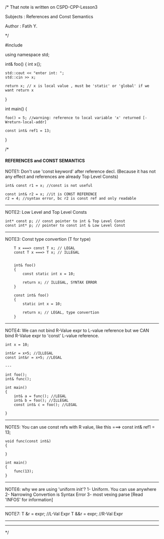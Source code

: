 /*
That note is written on CSPD-CPP-Lesson3

Subjects : References and Const Semantics

Author  : Fatih Y.

*/


#include <iostream>

using namespace std;


int& foo()
{
    int x{};

    std::cout << "enter int: ";
    std::cin >> x;

    return x; // x is local value , must be 'static' or 'global' if we want return x

}


int main()
{

    foo() = 5; //warning: reference to local variable 'x' returned [-Wreturn-local-addr]

    const int& ref1 = 13;
    

}



/*
#### REFERENCES and CONST SEMANTICS ####

NOTE1: Don't use 'const keyword' after reference decl. (Because it has not any effect and references are already Top Level Consts) 

    int& const r1 = x; //const is not useful 
    
    const int& r2 = x; //it is CONST REFERENCE
    r2 = 4; //syntax error, bc r2 is const ref and only readable

-----------------------------------------------------------------------------

NOTE2: Low Level and Top Level Consts

    int* const p; // const pointer to int & Top Level Const
    const int* p; // pointer to const int & Low Level Const

-----------------------------------------------------------------------------

NOTE3: Const type convertion  (T for type)

        T x ===> const T x; // LEGAL
        const T x ===> T x; // ILLEGAL


        int& foo()
        {
            const static int x = 10;
        
            return x; // ILLEGAL, SYNTAX ERROR
        }

        const int& foo()
        {
            static int x = 10;
        
            return x; // LEGAL, type convertion
        }

-----------------------------------------------------------------------------

NOTE4: We can not bind R-Value expr to L-value reference but we CAN bind R-Value expr to 'const' L-value reference. 

    int x = 10;

    int&r = x+5; //ILLEGAL
    const int&r = x+5; //LEGAL

    ---

    int foo();
    int& func();

    int main()
    {
        int& a = func(); //LEGAL
        int& b = foo(); //ILLEGAL
        const int& c = foo(); //LEGAL

    }

-----------------------------------------------------------------------------

NOTE5: You can use const refs with R value, like this ===>  const int& ref1 = 13;

    void func(const int&)
    {

    }

    int main()
    {
        func(13);
    }

-----------------------------------------------------------------------------

NOTE6: why we are using 'uniform init'?
        1- Uniform. You can use anywhere
        2- Narrowing Convertion is Syntax Error
        3- most vexing parse [Read 'INFOS' for information]

-----------------------------------------------------------------------------

NOTE7: 
    T &r  = expr; //L-Val Expr
    T &&r = expr; //R-Val Expr

-----------------------------------------------------------------------------
-----------------------------------------------------------------------------
*/